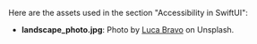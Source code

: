 Here are the assets used in the section "Accessibility in SwiftUI":

- **landscape_photo.jpg**: Photo by [Luca Bravo](https://unsplash.com/@lucabravo) on Unsplash.
